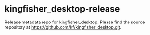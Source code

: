 kingfisher_desktop-release
==========================

Release metadata repo for kingfisher_desktop. Please find the source repository at https://github.com/kf/kingfisher_desktop.git.
